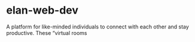 # elan-web-dev
A platform for like-minded individuals to connect with each other and stay productive. These “virtual rooms
